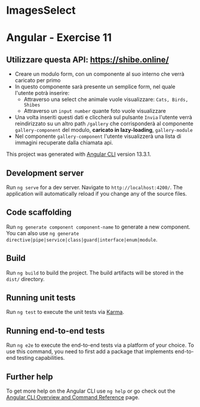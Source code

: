 # ImagesSelect

# Angular - Exercise 11

## Utilizzare questa API: <https://shibe.online/>

- Creare un modulo form, con un componente al suo interno che verrà caricato per primo
- In questo componente sarà presente un semplice form, nel quale l'utente potrà inserire:
  - Attraverso una select che animale vuole visualizzare: `Cats, Birds, Shibes`
  - Attraverso un `input number` quante foto vuole visualizzare
- Una volta inseriti questi dati e cliccherà sul pulsante `Invia` l'utente verrà reindirizzato su un altro path `/gallery` che corrisponderà al componente `gallery-component` del modulo, **caricato in lazy-loading**,  `gallery-module`
- Nel componente `gallery-component` l'utente visualizzerà una lista di immagini recuperate dalla chiamata api.

This project was generated with [Angular CLI](https://github.com/angular/angular-cli) version 13.3.1.

## Development server

Run `ng serve` for a dev server. Navigate to `http://localhost:4200/`. The application will automatically reload if you change any of the source files.

## Code scaffolding

Run `ng generate component component-name` to generate a new component. You can also use `ng generate directive|pipe|service|class|guard|interface|enum|module`.

## Build

Run `ng build` to build the project. The build artifacts will be stored in the `dist/` directory.

## Running unit tests

Run `ng test` to execute the unit tests via [Karma](https://karma-runner.github.io).

## Running end-to-end tests

Run `ng e2e` to execute the end-to-end tests via a platform of your choice. To use this command, you need to first add a package that implements end-to-end testing capabilities.

## Further help

To get more help on the Angular CLI use `ng help` or go check out the [Angular CLI Overview and Command Reference](https://angular.io/cli) page.
